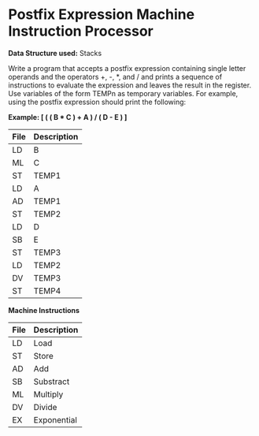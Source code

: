 # Postfix Expression Machine Instruction Processor

<p><b>Data Structure used:</b> Stacks</p>

<p>Write a program that accepts a postfix expression containing single letter operands and the operators +, -, *, and / and prints a sequence of instructions to evaluate the expression and leaves the result in the register. Use variables of the form TEMPn as temporary variables. For example, using the postfix expression should print the following:</p>

<p><b>Example: [ ( ( B * C ) + A ) / ( D - E ) ]</b></p>

| File | Description |
| ------------- | ------------- |
| LD | B |
| ML | C |
| ST | TEMP1 |
| LD | A |
| AD | TEMP1 |
| ST | TEMP2 |
| LD | D |
| SB | E |
| ST | TEMP3 |
| LD | TEMP2 |
| DV | TEMP3 |
| ST | TEMP4 |

<p><b>Machine Instructions</b></p>

| File | Description |
| ------------- | ------------- |
| LD | Load |
| ST | Store |
| AD | Add |
| SB | Substract |
| ML | Multiply |
| DV | Divide |
| EX | Exponential |
